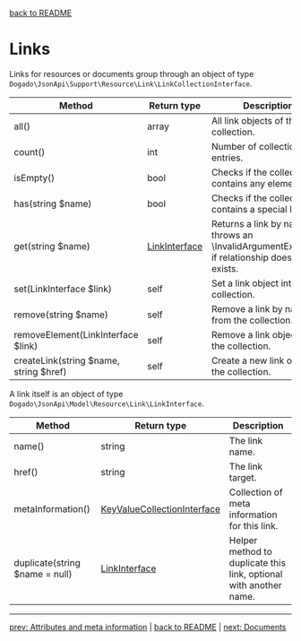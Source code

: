 [back to README](../README.md)

# Links

Links for resources or documents group through an object of type `Dogado\JsonApi\Support\Resource\Link\LinkCollectionInterface`.

| Method                                 | Return type                                                      | Description                                                                                    |
|----------------------------------------|------------------------------------------------------------------|------------------------------------------------------------------------------------------------|
| all()                                  | array                                                            | All link objects of this collection.                                                           |
| count()                                | int                                                              | Number of collection entries.                                                                  |
| isEmpty()                              | bool                                                             | Checks if the collection contains any elements.                                                |
| has(string $name)                      | bool                                                             | Checks if the collection contains a special link.                                              |
| get(string $name)                      | [LinkInterface](../src/Model/Resource/Link/LinkInterface.php)    | Returns a link by name or throws an \InvalidArgumentException if relationship does not exists. |
| set(LinkInterface $link)               | self                                                             | Set a link object into the collection.                                                         |
| remove(string $name)                   | self                                                             | Remove a link by name from the collection.                                                     |
| removeElement(LinkInterface $link)     | self                                                             | Remove a link object from the collection.                                                      |
| createLink(string $name, string $href) | self                                                             | Create a new link object in the collection.                                                    |

A link itself is an object of type `Dogado\JsonApi\Model\Resource\Link\LinkInterface`. 

| Method                         | Return type                                                                              | Description                                                       |
|--------------------------------|------------------------------------------------------------------------------------------|-------------------------------------------------------------------|
| name()                         | string                                                                                   | The link name.                                                    |
| href()                         | string                                                                                   | The link target.                                                  |
| metaInformation()              | [KeyValueCollectionInterface](../src/Support/Collection/KeyValueCollectionInterface.php) | Collection of meta information for this link.                     |
| duplicate(string $name = null) | [LinkInterface](../src/Model/Resource/Link/LinkInterface.php)                            | Helper method to duplicate this link, optional with another name. |

*****

[prev: Attributes and meta information](../docs/03-collections.md) | [back to README](../README.md) | [next: Documents](../docs/05-documents.md)
